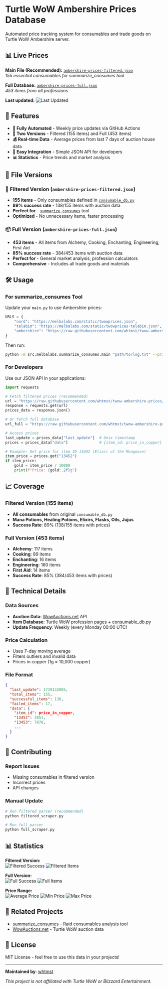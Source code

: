 # Turtle WoW Ambershire Prices Database

Automated price tracking system for consumables and trade goods on Turtle WoW Ambershire server.

## 📊 Live Prices

**Main File (Recommended):** [`ambershire-prices-filtered.json`](https://raw.githubusercontent.com/whtmst/twow-ambershire-prices/main/ambershire-prices-filtered.json)  
*155 essential consumables for summarize_consumes tool*

**Full Database:** [`ambershire-prices-full.json`](https://raw.githubusercontent.com/whtmst/twow-ambershire-prices/main/ambershire-prices-full.json)  
*453 items from all professions*

**Last updated:** ![Last Updated](https://img.shields.io/github/last-commit/whtmst/twow-ambershire-prices/main?label=last%20update)

## 🚀 Features

- **🔄 Fully Automated** - Weekly price updates via GitHub Actions
- **🎯 Two Versions** - Filtered (155 items) and Full (453 items)
- **💰 Real-time Data** - Average prices from last 7 days of auction house data
- **🔧 Easy Integration** - Simple JSON API for developers
- **📊 Statistics** - Price trends and market analysis

## 📁 File Versions

### 🎯 Filtered Version (`ambershire-prices-filtered.json`)
- **155 items** - Only consumables defined in [`consumable_db.py`](https://github.com/melbaa/summarize_consumes/blob/master/src/melbalabs/summarize_consumes/consumable_db.py)
- **89% success rate** - 138/155 items with auction data
- **Perfect for** - [`summarize_consumes`](https://github.com/melbaa/summarize_consumes) tool
- **Optimized** - No unnecessary items, faster processing

### 📦 Full Version (`ambershire-prices-full.json`)
- **453 items** - All items from Alchemy, Cooking, Enchanting, Engineering, First Aid
- **85% success rate** - 384/453 items with auction data
- **Perfect for** - General market analysis, profession calculators
- **Comprehensive** - Includes all trade goods and materials

## 🛠 Usage

### For summarize_consumes Tool

Update your `main.py` to use Ambershire prices:

```python
URLS = {
    "nord": "https://melbalabs.com/static/twowprices.json",
    "telabim": "https://melbalabs.com/static/twowprices-telabim.json", 
    "ambershire": "https://raw.githubusercontent.com/whtmst/twow-ambershire-prices/main/ambershire-prices-filtered.json",
}
```

Then run:
```bash
python -m src.melbalabs.summarize_consumes.main "path/to/log.txt" --prices-server ambershire
```

### For Developers

Use our JSON API in your applications:

```python
import requests

# Fetch filtered prices (recommended)
url = "https://raw.githubusercontent.com/whtmst/twow-ambershire-prices/main/ambershire-prices-filtered.json"
response = requests.get(url)
prices_data = response.json()

# Or fetch full database
url_full = "https://raw.githubusercontent.com/whtmst/twow-ambershire-prices/main/ambershire-prices-full.json"

# Access prices
last_update = prices_data["last_update"]  # Unix timestamp
prices = prices_data["data"]              # {item_id: price_in_copper}

# Example: Get price for item ID 13452 (Elixir of the Mongoose)
item_price = prices.get("13452")
if item_price:
    gold = item_price / 10000
    print(f"Price: {gold:.2f}g")
```

## 📈 Coverage

### Filtered Version (155 items)
- **All consumables** from original `consumable_db.py`
- **Mana Potions, Healing Potions, Elixirs, Flasks, Oils, Jujus**
- **Success Rate**: 89% (138/155 items with prices)

### Full Version (453 items)
- **Alchemy**: 117 items
- **Cooking**: 89 items  
- **Enchanting**: 16 items
- **Engineering**: 160 items
- **First Aid**: 14 items
- **Success Rate**: 85% (384/453 items with prices)

## 🔧 Technical Details

### Data Sources
- **Auction Data**: [WowAuctions.net](https://www.wowauctions.net) API
- **Item Database**: Turtle WoW profession pages + consumable_db.py
- **Update Frequency**: Weekly (every Monday 00:00 UTC)

### Price Calculation
- Uses 7-day moving average
- Filters outliers and invalid data  
- Prices in copper (1g = 10,000 copper)

### File Format
```json
{
  "last_update": 1739132805,
  "total_items": 155,
  "successful_items": 138,
  "failed_items": 17,
  "data": {
    "item_id": price_in_copper,
    "13452": 3851,
    "13453": 7878,
    ...
  }
}
```

## 🤝 Contributing

### Report Issues
- Missing consumables in filtered version
- Incorrect prices
- API changes

### Manual Update
```bash
# Run filtered parser (recommended)
python filtered_scraper.py

# Run full parser
python full_scraper.py
```

## 📊 Statistics

**Filtered Version:**  
![Filtered Success](https://img.shields.io/badge/filtered_success-89%25-brightgreen) ![Filtered Items](https://img.shields.io/badge/items-155-blue)

**Full Version:**  
![Full Success](https://img.shields.io/badge/full_success-85%25-green) ![Full Items](https://img.shields.io/badge/items-453-orange)

**Price Range:**  
![Average Price](https://img.shields.io/badge/average_price-3.61g-green) ![Min Price](https://img.shields.io/badge/min_price-0.00g-lightgrey) ![Max Price](https://img.shields.io/badge/max_price-552.83g-red)

## 🔗 Related Projects

- [summarize_consumes](https://github.com/melbaa/summarize_consumes) - Raid consumables analysis tool
- [WowAuctions.net](https://www.wowauctions.net) - Turtle WoW auction data

## 📄 License

MIT License - feel free to use this data in your projects!

---

**Maintained by**: [whtmst](https://github.com/whtmst)

*This project is not affiliated with Turtle WoW or Blizzard Entertainment.*
